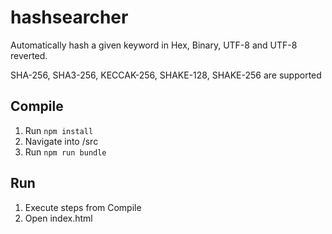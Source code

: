 # hashsearcher
Automatically hash a given keyword in Hex, Binary, UTF-8 and UTF-8 reverted.

SHA-256, SHA3-256, KECCAK-256, SHAKE-128, SHAKE-256 are supported

## Compile
1. Run `npm install` 
2. Navigate into /src
3. Run `npm run bundle`

## Run
1. Execute steps from Compile
2. Open index.html
